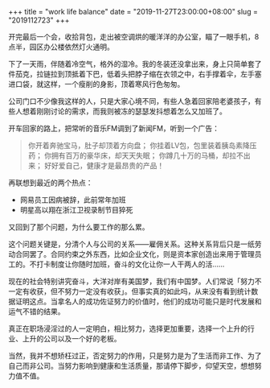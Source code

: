 +++
title = "work life balance"
date = "2019-11-27T23:00:00+08:00"
slug = "2019112723"
+++

开完最后一个会，收拾背包，走出被空调烘的暖洋洋的办公室，瞄了一眼手机，8点半，园区办公楼依然灯火通明。

下了一天雨，伴随着冷空气，格外的湿冷。我的冬装还没拿出来，身上只简单套了件茄克，拉链拉到顶抵着下巴，低着头把脖子缩在衣领之中，右手撑着伞，左手塞进口袋，就这样，一个瘦削的身影，顶着寒风行色匆匆。

公司门口不少像我这样的人，只是大家心境不同，有些人急着回家陪老婆孩子，有些人想着刚刚讨论的需求，而我则被冻的瑟瑟发抖想着怎么又加班了。

开车回家的路上，把常听的音乐FM调到了新闻FM，听到一个广告：

> 你开着奔驰宝马，肚子却顶着方向盘；
> 你挂着LV包，包里装着胰岛素降压药；
> 你拥有百万的豪华床，却天天失眠；
> 你蹲几十万的马桶，却拉不出来；
> 好好爱自己，健康才是最昂贵的产品！

再联想到最近的两个热点：

* 网易员工因病被辞，此前常年加班
* 明星高以翔在浙江卫视录制节目猝死

又回到了那个问题，为什么要工作的那么累。

这个问题关键是，分清个人与公司的关系——雇佣关系。这种关系背后只是一纸劳动合同罢了。合同约束之外东西，比如企业文化，则是资本家创造出来用于管理员工的。不打卡制度让你随时加班，奋斗的文化让你一人干两人的活……

现在的社会特别讲究奋斗，大洋对岸有美国梦，我们有中国梦。人们常说「努力不一定有收获，但不努力一定没有收获」。但事实真的如此吗，从来没有看到统计数据证明这点。当拿名人的成功佐证努力的价值时，他们的成功可能只是时代发展和运气不错的结果。

真正在职场浸淫过的人一定明白，相比努力，选择更加重要，选择一个上升的行业、上升的公司以及一个好的老板。

当然，我并不想矫枉过正，否定努力的作用，只是努力是为了生活而非工作、为了自己而非公司。当努力影响到健康和生活质量，那请停下脚步，仰望天空，想想努力值不值。